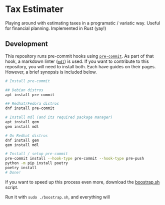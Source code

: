 # Tax Estimater

Playing around with estimating taxes in a programatic / variatic way. Useful
for financial planning. Implemented in Rust (yay!)

## Development

This repository runs pre-commit hooks using
[`pre-commit`](https://pre-commit.com/). As part of that hook, a markdown linter
([`mdl`](https://github.com/markdownlint/markdownlint)) is used. If you want to
contribute to this repository, you will need to install both. Each have guides
on their pages. However, a brief synopsis is included below.

```bash
# Install pre-commit

## Debian distros
apt install pre-commit

## Redhat/Fedora distros
dnf install pre-commit

# Install mdl (and its required package manager)
apt install gem
gem install mdl

# On Redhat distros
dnf install gem
gem install mdl

# Install / setup pre-commit
pre-commit install --hook-type pre-commit --hook-type pre-push
python -m pip install poetry
poetry install
# Done!
```

If you want to speed up this process even more, download the
[boostrap.sh](https://github.com/MatthewRizzo/mattrizzo_devops/blob/main/bootstrap.sh)
script.

Run it with `sudo ./boostrap.sh`, and everything will
